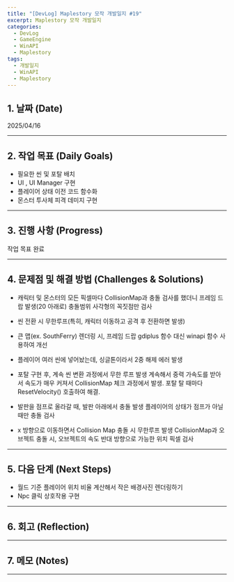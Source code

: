 ```yaml
---
title: "[DevLog] Maplestory 모작 개발일지 #19"
excerpt: Maplestory 모작 개발일지
categories:
  - DevLog
  - GameEngine
  - WinAPI
  - Maplestory
tags:
  - 개발일지
  - WinAPI
  - Maplestory
---
```

## 1. 날짜 (Date)

2025/04/16

---

## 2. 작업 목표 (Daily Goals)

- 필요한 씬 및 포탈 배치
- UI , UI Manager 구현
- 플레이어 상태 이전 코드 함수화
- 몬스터 투사체 피격 데미지 구현

---

## 3. 진행 사항 (Progress)

작업 목표 완료

---

## 4. 문제점 및 해결 방법 (Challenges & Solutions)

- 캐릭터 및 몬스터의 모든 픽셀마다 CollisionMap과 충돌 검사를 했더니 프레임 드랍 발생(20 아래로)
	 충돌범위 사각형의 꼭짓점만 검사

- 씬 전환 시 무한루프(특히, 캐릭터 이동하고 공격 후 전환하면 발생)

- 큰 맵(ex. SouthFerry) 렌더링 시, 프레임 드랍
	gdiplus 함수 대신 winapi 함수 사용하여 개선

-  플레이어 여러 씬에 넣어놨는데, 싱글톤이라서 2중 해제 에러 발생

- 포탈 구현 후, 계속 씬 변환 과정에서 무한 루프 발생
	 계속해서 중력 가속도를 받아서 속도가 매우 커져서 CollisionMap 체크 과정에서 발생. 포탈 탈 때마다 ResetVelocity() 호출하여 해결.

- 발판을 점프로 올라갈 때, 발판 아래에서 충돌 발생
	 플레이어의 상태가 점프가 아닐 때만 충돌 검사

- x 방향으로 이동하면서 Collision Map 충돌 시 무한루프 발생
	 CollisionMap과 오브젝트 충돌 시, 오브젝트의 속도 반대 방향으로 가능한 위치 픽셀 검사

---

## 5. 다음 단계 (Next Steps)

- 월드 기준 플레이어 위치 비율 계산해서 작은 배경사진 렌더링하기
- Npc 클릭 상호작용 구현 

---

## 6. 회고 (Reflection)


---

## 7. 메모 (Notes)


---

